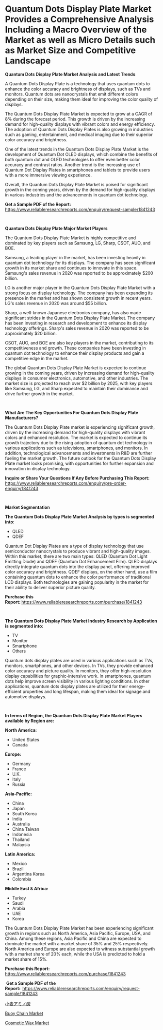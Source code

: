 <p><h1>Quantum Dots Display Plate Market Provides a Comprehensive Analysis Including a Macro Overview of the Market as well as Micro Details such as Market Size and Competitive Landscape</h1></p><p><strong>Quantum Dots Display Plate Market Analysis and Latest Trends</strong></p>
<p><p>A Quantum Dots Display Plate is a technology that uses quantum dots to enhance the color accuracy and brightness of displays, such as TVs and monitors. Quantum dots are nanocrystals that emit different colors depending on their size, making them ideal for improving the color quality of displays.</p><p>The Quantum Dots Display Plate Market is expected to grow at a CAGR of 8% during the forecast period. This growth is driven by the increasing demand for high-quality displays with vibrant colors and energy efficiency. The adoption of Quantum Dots Display Plates is also growing in industries such as gaming, entertainment, and medical imaging due to their superior color accuracy and brightness.</p><p>One of the latest trends in the Quantum Dots Display Plate Market is the development of Quantum Dot OLED displays, which combine the benefits of both quantum dot and OLED technologies to offer even better color accuracy and contrast ratios. Another trend is the increasing use of Quantum Dot Display Plates in smartphones and tablets to provide users with a more immersive viewing experience.</p><p>Overall, the Quantum Dots Display Plate Market is poised for significant growth in the coming years, driven by the demand for high-quality displays in various industries and the advancements in quantum dot technology.</p></p>
<p><strong>Get a Sample PDF of the Report:&nbsp;</strong> <a href="https://www.reliableresearchreports.com/enquiry/request-sample/1841243">https://www.reliableresearchreports.com/enquiry/request-sample/1841243</a></p>
<p>&nbsp;</p>
<p><strong>Quantum Dots Display Plate Major Market Players</strong></p>
<p><p>The Quantum Dots Display Plate Market is highly competitive and dominated by key players such as Samsung, LG, Sharp, CSOT, AUO, and BOE. </p><p>Samsung, a leading player in the market, has been investing heavily in quantum dot technology for its displays. The company has seen significant growth in its market share and continues to innovate in this space. Samsung's sales revenue in 2020 was reported to be approximately $200 billion.</p><p>LG is another major player in the Quantum Dots Display Plate Market with a strong focus on display technology. The company has been expanding its presence in the market and has shown consistent growth in recent years. LG's sales revenue in 2020 was around $55 billion.</p><p>Sharp, a well-known Japanese electronics company, has also made significant strides in the Quantum Dots Display Plate Market. The company has been investing in research and development to enhance its display technology offerings. Sharp's sales revenue in 2020 was reported to be approximately $20 billion.</p><p>CSOT, AUO, and BOE are also key players in the market, contributing to its competitiveness and growth. These companies have been investing in quantum dot technology to enhance their display products and gain a competitive edge in the market.</p><p>The global Quantum Dots Display Plate Market is expected to continue growing in the coming years, driven by increasing demand for high-quality displays in consumer electronics, automotive, and other industries. The market size is projected to reach over $2 billion by 2025, with key players like Samsung, LG, and Sharp expected to maintain their dominance and drive further growth in the market.</p></p>
<p>&nbsp;</p>
<p><strong>What Are The Key Opportunities For Quantum Dots Display Plate Manufacturers?</strong></p>
<p><p>The Quantum Dots Display Plate market is experiencing significant growth, driven by the increasing demand for high-quality displays with vibrant colors and enhanced resolution. The market is expected to continue its growth trajectory due to the rising adoption of quantum dot technology in various applications such as televisions, smartphones, and monitors. In addition, technological advancements and investments in R&D are further fueling the market growth. The future outlook for the Quantum Dots Display Plate market looks promising, with opportunities for further expansion and innovation in display technology.</p></p>
<p><strong>Inquire or Share Your Questions If Any Before Purchasing This Report:</strong> <a href="https://www.reliableresearchreports.com/enquiry/pre-order-enquiry/1841243">https://www.reliableresearchreports.com/enquiry/pre-order-enquiry/1841243</a></p>
<p>&nbsp;</p>
<p><strong>Market Segmentation</strong></p>
<p><strong>The Quantum Dots Display Plate Market Analysis by types is segmented into:</strong></p>
<p><ul><li>QLED</li><li>QDEF</li></ul></p>
<p><p>Quantum Dot Display Plates are a type of display technology that use semiconductor nanocrystals to produce vibrant and high-quality images. Within this market, there are two main types: QLED (Quantum Dot Light Emitting Diode) and QDEF (Quantum Dot Enhancement Film). QLED displays directly integrate quantum dots into the display panel, offering improved color accuracy and brightness. QDEF displays, on the other hand, use a film containing quantum dots to enhance the color performance of traditional LCD displays. Both technologies are gaining popularity in the market for their ability to deliver superior picture quality.</p></p>
<p><strong>Purchase this Report:&nbsp;</strong><a href="https://www.reliableresearchreports.com/purchase/1841243">https://www.reliableresearchreports.com/purchase/1841243</a></p>
<p>&nbsp;</p>
<p><strong>The Quantum Dots Display Plate Market Industry Research by Application is segmented into:</strong></p>
<p><ul><li>TV</li><li>Monitor</li><li>Smartphone</li><li>Others</li></ul></p>
<p><p>Quantum dots display plates are used in various applications such as TVs, monitors, smartphones, and other devices. In TVs, they provide enhanced color accuracy and picture quality. In monitors, they offer high-resolution display capabilities for graphic-intensive work. In smartphones, quantum dots help improve screen visibility in various lighting conditions. In other applications, quantum dots display plates are utilized for their energy-efficient properties and long lifespan, making them ideal for signage and automotive displays.</p></p>
<p>&nbsp;</p>
<p><strong>In terms of Region, the Quantum Dots Display Plate Market Players available by Region are:</strong></p>
<p>
    <p> <strong> North America: </strong>
        <ul>
            <li>United States</li>
            <li>Canada</li>
        </ul>
        </p> 
    <p> <strong> Europe: </strong>
        <ul>
            <li>Germany</li>
            <li>France</li>
            <li>U.K.</li>
            <li>Italy</li>
            <li>Russia</li>
        </ul>
        </p> 
    <p> <strong> Asia-Pacific: </strong>
        <ul>
            <li>China</li>
            <li>Japan</li>
            <li>South Korea</li>
            <li>India</li>
            <li>Australia</li>
            <li>China Taiwan</li>
            <li>Indonesia</li>
            <li>Thailand</li>
            <li>Malaysia</li>
        </ul>
        </p> 
    <p> <strong> Latin America: </strong>
        <ul>
            <li>Mexico</li>
            <li>Brazil</li>
            <li>Argentina Korea</li>
            <li>Colombia</li>
        </ul>
        </p> 
    <p> <strong> Middle East & Africa: </strong>
        <ul>
            <li>Turkey</li>
            <li>Saudi</li>
            <li>Arabia</li>
            <li>UAE</li>
            <li>Korea</li>
        </ul>
    </p>
    </p>
<p><p>The Quantum Dots Display Plate Market has been experiencing significant growth in regions such as North America, Asia Pacific, Europe, USA, and China. Among these regions, Asia Pacific and China are expected to dominate the market with a market share of 35% and 25% respectively. North America and Europe are also expected to witness substantial growth with a market share of 20% each, while the USA is predicted to hold a market share of 15%.</p></p>
<p><strong>Purchase this Report: </strong><a href="https://www.reliableresearchreports.com/purchase/1841243">https://www.reliableresearchreports.com/purchase/1841243</a></p>
<p>&nbsp;<strong>Get a Sample PDF of the Report:&nbsp;&nbsp;</strong><a href="https://www.reliableresearchreports.com/enquiry/request-sample/1841243">https://www.reliableresearchreports.com/enquiry/request-sample/1841243</a></p>
<p><strong></strong></p>
<p><p><a href="https://github.com/oqxogxyvqe90775/Market-Research-Report-List-1/blob/main/173459613618.md">小麦アミノ酸</a></p><p><a href="https://view.publitas.com/reportprime-1/buoy-chain-market-analysis-examines-its-scope-on-growth-opportunities-and-forecasted-trends-spanning-from-2024-to-2031/">Buoy Chain Market</a></p><p><a href="https://sudsy-motorcycle-bbc.notion.site/Cosmetic-Wax-Market-Dynamics-2024-2031-Also-about-Its-Market-Trends-Projections-and-Opportunities-ecb70273ba9941959337fafe30e4a7e7">Cosmetic Wax Market</a></p></p>